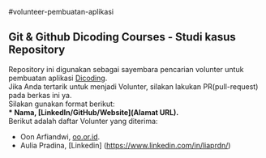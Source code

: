 #volunteer-pembuatan-aplikasi

Git &amp; Github Dicoding Courses - Studi kasus Repository
--
Repository ini digunakan sebagai sayembara pencarian volunter untuk pembuatan aplikasi [Dicoding](www.dicoding.com).<br>
Jika Anda tertarik untuk menjadi Volunter, silakan lakukan PR(pull-request) pada berkas ini ya.<br>
Silakan gunakan format berikut:<br>
**\* Nama, [LinkedIn/GitHub/Website](Alamat URL).**  
Berikut adalah daftar Volunter yang diterima:
* Oon Arfiandwi, [oo.or.id](https://oo.or.id).
* Aulia Pradina, [Linkedin] (https://www.linkedin.com/in/liaprdn/)
